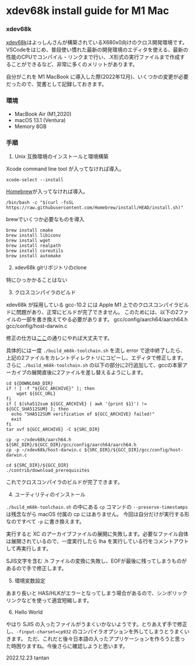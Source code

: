 # xdev68k install guide for M1 Mac

### xdev68k

[xdev68k](https://github.com/yosshin4004/xdev68k)はよっしんさんが構築されているX680x0向けのクロス開発環境です。
VSCodeをはじめ、普段使い慣れた最新の開発環境のエディタを使える、最新の性能のCPUでコンパイル・リンクまで行い、.X形式の実行ファイルまで作成することができるなど、非常に多くのメリットがあります。

自分がこれを M1 MacBook に導入した際(2022年12月)、いくつかの変更が必要だったので、覚書として記録しておきます。

### 環境

- MacBook Air (M1,2020)
- macOS 13.1 (Ventura)
- Memory 8GB

### 手順

1. Unix 互換環境のインストールと環境構築

Xcode command line tool が入ってなければ導入。

    xcode-select --install

[Homebrew](https://brew.sh/)が入ってなければ導入。

    /bin/bash -c "$(curl -fsSL https://raw.githubusercontent.com/Homebrew/install/HEAD/install.sh)"

brewでいくつか必要なものを導入

    brew install cmake
    brew install libiconv
    brew install wget
    brew install realpath
    brew install coreutils
    brew install automake


2. xdev68k gitリポジトリのclone

特にひっかかることはない


3. クロスコンパイラのビルド

xdev68k が採用している gcc-10.2 には Apple M1 上でのクロスコンパイラビルドに問題があり、正常にビルドが完了できません。
このためには、以下の2ファイルの一部を書き換えてやる必要があります。
    gcc/config/aarch64/aarch64.h
    gcc/config/host-darwin.c

修正の仕方は[ここ](https://dev.haiku-os.org/attachment/ticket/17191/apple_silicon.patch)の通りにやれば大丈夫です。

具体的には一度 `./build_m68k-toolchain.sh` を流し error で途中終了したら、上記の2ファイルをカレントディレクトリにコピーし、エディタで修正します。
さらに `./build_m68k-toolchain.sh` の以下の部分に2行追加して、gccの本家アーカイブの展開直後に2ファイルを差し替えるようにします。

    cd ${DOWNLOAD_DIR}
    if ! [ -f "${GCC_ARCHIVE}" ]; then
        wget ${GCC_URL}
    fi
    if [ $(sha512sum ${GCC_ARCHIVE} | awk '{print $1}') != ${GCC_SHA512SUM} ]; then
      echo "SHA512SUM verification of ${GCC_ARCHIVE} failed!"
      exit
    fi
    tar xvf ${GCC_ARCHIVE} -C ${SRC_DIR}

    cp -p ~/xdev68k/aarch64.h ${SRC_DIR}/${GCC_DIR}/gcc/config/aarch64/aarch64.h
    cp -p ~/xdev68k/host-darwin.c ${SRC_DIR}/${GCC_DIR}/gcc/config/host-darwin.c

    cd ${SRC_DIR}/${GCC_DIR}
    ./contrib/download_prerequisites

これでクロスコンパイラのビルドが完了できます。


4. ユーティリティのインストール

`./build_m68k-toolchain.sh` の中にある `cp` コマンドの `--preserve-timestamps` は残念ながら macOS 付属の cp にはありません。
今回は自分だけが実行する形なのですべて `-p` に書き換えます。

実行すると XC のアーカイブファイルの展開に失敗します。必要なファイル自体は展開されているので、一度実行したら lha を実行している行をコメントアウトして再実行します。

SJIS文字を含む .h ファイルの変換に失敗し、EOFが最後に残ってしまうものがあるので手で修正します。


5. 環境変数設定

あまり長いと HAS/HLKがエラーとなってしまう場合があるので、シンボリックリンクなどを使って適宜短縮します。

6. Hello World

やはり SJIS の入ったファイルがうまくいかないようです。とりあえず手で修正し、`-finput-charset=cp932` のコンパイラオプションを外してしまうとうまくいきます。
ただ、これだと後々日本語の入ったアプリケーションを作ろうと思った時困りますね。今後さらに確認しようと思います。


2022.12.23 tantan


